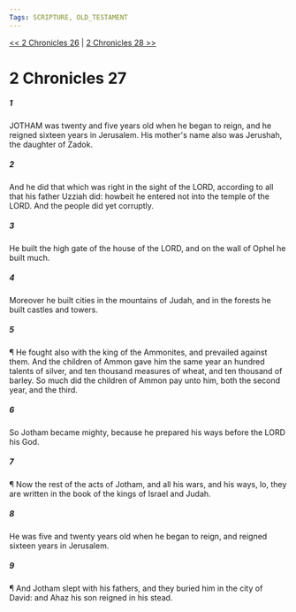 ```yaml
---
Tags: SCRIPTURE, OLD_TESTAMENT
---
```


[<< 2 Chronicles 26](OLD_TESTAMENT/14_2_Chronicles/2_Chronicles_26.md) | [2 Chronicles 28 >>](OLD_TESTAMENT/14_2_Chronicles/2_Chronicles_28.md)

# 2 Chronicles 27

##### 1
 JOTHAM was twenty and five years old when he began to reign, and he reigned sixteen years in Jerusalem.  His mother's name also was Jerushah, the daughter of Zadok.
##### 2
 And he did that which was right in the sight of the LORD, according to all that his father Uzziah did: howbeit he entered not into the temple of the LORD.  And the people did yet corruptly.
##### 3
 He built the high gate of the house of the LORD, and on the wall of Ophel he built much.
##### 4
 Moreover he built cities in the mountains of Judah, and in the forests he built castles and towers.
##### 5
 ¶ He fought also with the king of the Ammonites, and prevailed against them.  And the children of Ammon gave him the same year an hundred talents of silver, and ten thousand measures of wheat, and ten thousand of barley.  So much did the children of Ammon pay unto him, both the second year, and the third.
##### 6
 So Jotham became mighty, because he prepared his ways before the LORD his God.
##### 7
 ¶ Now the rest of the acts of Jotham, and all his wars, and his ways, lo, they are written in the book of the kings of Israel and Judah.
##### 8
 He was five and twenty years old when he began to reign, and reigned sixteen years in Jerusalem.
##### 9
 ¶ And Jotham slept with his fathers, and they buried him in the city of David: and Ahaz his son reigned in his stead.

